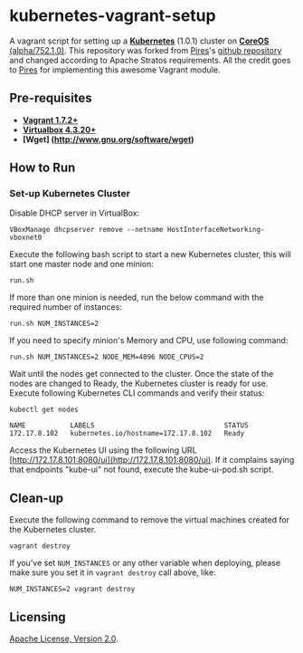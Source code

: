 # kubernetes-vagrant-setup
A vagrant script for setting up a **[Kubernetes](https://github.com/GoogleCloudPlatform/kubernetes)** (1.0.1)
cluster on 
**[CoreOS](https://coreos.com)** [(alpha/752.1.0)](https://coreos.com/releases/). This repository was forked from  [Pires](https://github.com/pires)'s [github repository](https://github.com/pires/kubernetes-vagrant-coreos-cluster) and changed according to Apache Stratos requirements. All the credit goes to [Pires](https://github.com/pires) for implementing this awesome Vagrant module.

## Pre-requisites

 * **[Vagrant 1.7.2+](https://www.vagrantup.com)**
 * **[Virtualbox 4.3.20+](https://www.virtualbox.org)**
 * **[Wget] (http://www.gnu.org/software/wget)**

## How to Run

### Set-up Kubernetes Cluster

Disable DHCP server in VirtualBox:
```
VBoxManage dhcpserver remove --netname HostInterfaceNetworking-vboxnet0
```

Execute the following bash script to start a new Kubernetes cluster, this will start one master node and one minion:

```
run.sh
```

If more than one minion is needed, run the below command with the required number of instances:

```
run.sh NUM_INSTANCES=2
```

If you need to specify minion's Memory and CPU, use following command:

```
run.sh NUM_INSTANCES=2 NODE_MEM=4096 NODE_CPUS=2
```

Wait until the nodes get connected to the cluster. Once the state of the nodes are changed to Ready, the Kubernetes cluster is ready for use. Execute following Kubernetes CLI commands and verify their status:

```
kubectl get nodes

NAME           LABELS                                STATUS
172.17.8.102   kubernetes.io/hostname=172.17.8.102   Ready
```

Access the Kubernetes UI using the following URL [http://172.17.8.101:8080/ui](http://172.17.8.101:8080/ui). If it complains saying that endpoints \"kube-ui\" not found, execute the kube-ui-pod.sh script.

## Clean-up

Execute the following command to remove the virtual machines created for the Kubernetes cluster.
```
vagrant destroy
```

If you've set `NUM_INSTANCES` or any other variable when deploying, please make sure you set it in `vagrant destroy` call above, like:

```
NUM_INSTANCES=2 vagrant destroy
```

## Licensing

[Apache License, Version 2.0](http://opensource.org/licenses/Apache-2.0).

